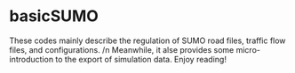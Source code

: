 # basicSUMO
These codes mainly describe the regulation of SUMO road files, traffic flow files, and configurations. /n
Meanwhile, it alse provides some micro-introduction to the export of simulation data.
Enjoy reading!
